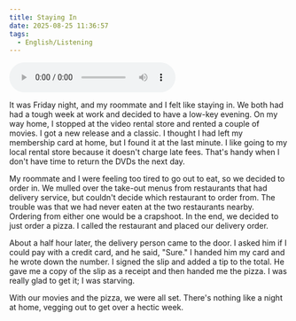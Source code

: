 ```yaml
---
title: Staying In
date: 2025-08-25 11:36:57
tags:
  - English/Listening
---
```

<audio controls src="https://cx-onedrive.pages.dev/api/raw?path=/Polyglot/ESLPod/029-staying-in.mp3"></audio>

It was Friday night, and my roommate and I felt like staying in. We both had had a tough week at work and decided to have a low-key evening. On my way home, I stopped at the video rental store and rented a couple of movies. I got a new release and a classic. I thought I had left my membership card at home, but I found it at the last minute. I like going to my local rental store because it doesn't charge late fees. That's handy when I don't have time to return the DVDs the next day. 

My roommate and I were feeling too tired to go out to eat, so we decided to order in. We mulled over the take-out menus from restaurants that had delivery service, but couldn't decide which restaurant to order from. The trouble was that we had never eaten at the two restaurants nearby. Ordering from either one would be a crapshoot. In the end, we decided to just order a pizza. I called the restaurant and placed our delivery order. 

About a half hour later, the delivery person came to the door. I asked him if I could pay with a credit card, and he said, "Sure." I handed him my card and he wrote down the number. I signed the slip and added a tip to the total. He gave me a copy of the slip as a receipt and then handed me the pizza. I was really glad to get it; I was starving. 

With our movies and the pizza, we were all set. There's nothing like a night at home, vegging out to get over a hectic week.